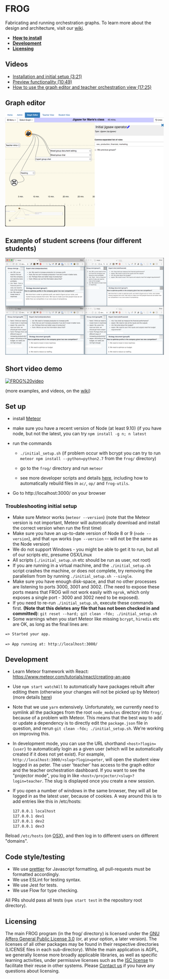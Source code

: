 # FROG

Fabricating and running orchestration graphs. To learn more about the design and
architecture, visit our [wiki](https://github.com/chili-epfl/FROG/wiki).

* **[How to install](#set-up)**
* **[Development](#development)**
* **[Licensing](#licensing)**

## Videos

* [Installation and initial setup
  (3:21)](https://www.youtube.com/watch?v=QutJR7W5ib8)
* [Preview functionality
  (10:49)](https://www.youtube.com/watch?v=HQDD8-T4ilU&t=18s)
* [How to use the graph editor and teacher orchestration view
  (17:25)](https://www.youtube.com/watch?v=GOsFwaKBFvs&feature=youtu.be)

## Graph editor

![](docs/frog-editor.png)

## Example of student screens (four different students)

![](docs/student-collab.png)

## Short video demo

[![FROG%20video](https://img.youtube.com/vi/dqyjHpnAay0/0.jpg)](https://www.youtube.com/watch?v=dqyjHpnAay0)

(more examples, and videos, on the
[wiki](https://github.com/chili-epfl/FROG/wiki))

## Set up

* install [Meteor](https://www.meteor.com/install)
* make sure you have a recent version of Node (at least 9.10) (if you have node, but not the
  latest, you can try `npm install -g n; n latest`

* run the commands

  * `./initial_setup.sh` (if problem occur with bcrypt you can try to run
    `meteor npm install --python=python2.7` from the `frog/` directory)
  
  * go to the `frog/` directory and run `meteor`
  
  * see more developer scripts and details [here](https://github.com/chili-epfl/FROG/wiki/Development-workflow-and-tools), including how to automatically rebuild
    files in `ac/`, `op/` and `frog-utils`.

* Go to http://localhost:3000/ on your browser

### Troubleshooting initial setup

* Make sure Meteor works (`meteor --version`) (note that the Meteor version is
  not important, Meteor will automatically download and install the correct
  version when run the first time)
* Make sure you have an up-to-date version of Node 8 or 9 (`node --version`), and
  that `npm` works (`npm --version` -- will not be the same as the Node version)
* We do not support Windows - you might be able to get it to run, but all of our
  scripts etc, presume OSX/Linux
* All scripts (`./initial_setup.sh` etc should be run as user, not root)
* If you are running in a virtual machine, and the `./initial_setup.sh` script
  crashes the machine, or does not complete, try removing the parallelism from
  by running `./initial_setup.sh --single`.
* Make sure you have enough disk-space, and that no other processes are
  listening to ports 3000, 3001 and 3002. (The need to expose these ports
  means that FROG will not work easily with `ngrok`, which only exposes
  a single port - 3000 and 3002 need to be exposed).
* If you need to re-run `./initial_setup.sh`, execute these commands first.
  **(Note that this deletes any file that has not been checked in and
  committed)**: `git reset --hard; git clean -fdx; ./initial_setup.sh`
* Some warnings when you start Meteor like missing `bcrypt`, `hiredis` etc are
  OK, as long as the final lines are:

```
=> Started your app.

=> App running at: http://localhost:3000/
```

## Development

* Learn Meteor framework with React:
  https://www.meteor.com/tutorials/react/creating-an-app

* Use `npm start watchAll` to automatically have packages rebuilt after
  editing them (otherwise your changes will not be picked up by Meteor) (more details [here](https://github.com/chili-epfl/FROG/wiki/Development-workflow-and-tools))
* Note that we use `yarn` extensively. Unfortunately, we currently need to symlink all
the packages from the root `node_modules` directory into `frog/`, because of a problem with
Meteor. This means that the best way to add or update a dependency is to directly edit the 
`package.json` file in question, and rerun `git clean -fdx; ./initial_setup.sh`. We're working
on improving this.

* In development mode, you can use the URL shorthand `<host>?login={user}` to
  automatically login as a given user (which will be automatically created if it
  does not yet exist). For example, `http://localhost:3000/<slug>?login=peter`, will
  open the student view logged in as peter. The user 'teacher' has access to the
  graph editor and the teacher orchestration dashboard. If you want to see the
  "projector mode", you log in like `<host>/projector/<slug>?login=teacher`. The slug is displayed
  once you create a new session.
* If you open a number of windows in the same browser, they will all be
  logged in as the latest user, because of cookies. A way around this is to add
  entries like this in /etc/hosts:

      127.0.0.1	localhost
      127.0.0.1	dev1
      127.0.0.1	dev2
      127.0.0.1	dev3

Reload `/etc/hosts` (on
[OSX](https://superuser.com/questions/346518/how-do-i-refresh-the-hosts-file-on-os-x)),
and then log in to different users on different "domains".

## Code style/testing

* We use [prettier](https://github.com/prettier/prettier) for Javascript
  formatting, all pull-requests must be formatted accordingly.
* We use ESLint for testing syntax.
* We use Jest for tests.
* We use Flow for type checking.

All PRs should pass all tests (`npm start test` in the repository root directory).

## Licensing

The main FROG program (in the frog/ directory) is licensed under the [GNU Affero
General Public License 3.0](https://www.gnu.org/licenses/agpl-3.0.en.html) (or,
at your option, a later version). The licenses of all other packages may be
found in their respective directories (LICENSE files in each sub-directory).
While the main application is AGPL, we generally license more broadly applicable
libraries, as well as specific learning activities, under permissive licenses
such as the [ISC
license](https://www.isc.org/downloads/software-support-policy/isc-license/) to
facilitate their reuse in other systems. Please [Contact
us](mailto:shaklev@gmail.com) if you have any questions about licensing.
